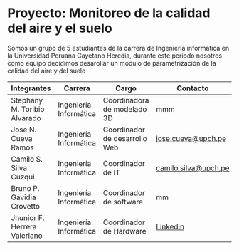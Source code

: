 # Proyecto:  Monitoreo de la calidad del aire y el suelo

Somos un grupo de 5 estudiantes de la carrera de Ingeniería informatíca en la Universidad Peruana Cayetano Heredia,
durante este periodo nosotros como equipo decidimos desarollar  un modulo de parametrización de la calidad del aire y del suelo

|Integrantes |Carrera|Cargo|Contacto|
|------------|-------|-----|--------|
|Stephany M. Toribio Alvarado|Ingeniería Informática|Coordinadora de modelado 3D|mmm|
|Jose N. Cueva Ramos|Ingeniería Informática|Coordinador de desarrollo Web |jose.cueva@upch.pe|
|Camilo S. Silva Cuzqui|Ingeniería Informática|Coordinador de IT |camilo.silva@upch.pe|
|Bruno P. Gavidia Crovetto|Ingeniería Informática|Coordinador de software|mm|
|Jhunior F. Herrera Valeriano|Ingeniería Informática|Coordinador de Hardware|[Linkedin](https://www.linkedin.com/in/jhunior-herrera-valeriano-358350294/)|
